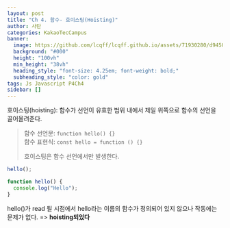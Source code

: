 ```yaml
---
layout: post
title: "Ch 4. 함수- 호이스팅(Hoisting)"
author: 사탄
categories: KakaoTecCampus
banner:
  image: https://github.com/lcqff/lcqff.github.io/assets/71930280/d945024c-97cc-4119-af9a-8851ebb363b3
  background: "#000"
  height: "100vh"
  min_height: "38vh"
  heading_style: "font-size: 4.25em; font-weight: bold;"
  subheading_style: "color: gold"
tags: Js Javascript P4Ch4
sidebar: []
---
```


<style>
  .imageRow {
    display:flex;
  }
  .captionedImg {
    display: grid;
    align-content: flex-end;
    margin: 0 20px;
    text-align:center;
    font-size: 12px;
    color:gray;
  }
</style>

호이스팅(hoisting): 함수가 선언이 유효한 범위 내에서 제일 위쪽으로 함수의 선언을 끌어올려준다.

> 함수 선언문: `function hello() {}`<br/>
> 함수 표현식: `const hello = function () {}`
>
> 호이스팅은 함수 선언에서만 발생한다.

```jsx
hello();

function hello() {
  console.log("Hello");
}
```

hello()가 read 될 시점에서 hello라는 이름의 함수가 정의되어 있지 않으나 작동에는 문제가 없다. => **hoisting되었다**
